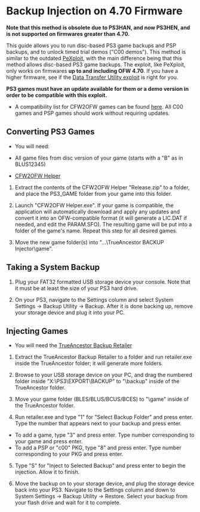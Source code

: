 # Backup Injection on 4.70 Firmware

**Note that this method is obsolete due to PS3HAN, and now PS3HEN, and is not supported on firmwares greater than 4.70.** 

This guide allows you to run disc-based PS3 game backups and PSP backups, and to unlock timed trial demos ("C00 demos"). This method is similar to the outdated [PeXploit](), with the main difference being that this method allows disc-based PS3 game backups. The exploit, like PeXploit, only works on firmwares **up to and including OFW 4.70**. If you have a higher firmware, see if the [Data Transfer Utility exploit](dtu.md) is right for you.

**PS3 games must have an update available for them or a demo version in order to be compatible with this exploit.** 

* A compatibility list for CFW2OFW games can be found [here](http://www.psdevwiki.com/ps3/CFW2OFW_Compatibility_List). All C00 games and PSP games should work without requiring updates.

## Converting PS3 Games

* You will need:

 * All game files from disc version of your game (starts with a "B" as in BLUS12345)
 * [CFW2OFW Helper](https://github.com/friendlyanon/CFW2OFW-Helper/releases)

1. Extract the contents of the CFW2OFW Helper "Release.zip" to a folder, and place the PS3_GAME folder from your game into this folder. 

2. Launch "CFW2OFW Helper.exe". If your game is compatible, the application will automatically download and apply any updates and convert it into an OFW-compatible format (it will generate a LIC.DAT if needed, and edit the PARAM.SFO). The resulting game will be put into a folder of the game's name. Repeat this step for all desired games.

3. Move the new game folder(s) into "...\TrueAncestor BACKUP Injector\game". 


## Taking a System Backup

1. Plug your FAT32 formatted USB storage device your console. Note that it must be at least the size of your PS3 hard drive.

2. On your PS3, navigate to the Settings column and select System Settings → Backup Utility → Backup. After it is done backing up, remove your storage device and plug it into your PC.


## Injecting Games

* You will need the [TrueAncestor Backup Retailer](http://www.mediafire.com/file/xmo3lsx6dzde659/TrueAncestor_BACKUP_Retailer_v2.20.zip)

1. Extract the TrueAncestor Backup Retailer to a folder and run retailer.exe inside the TrueAncestor folder; it will generate more folders.

2. Browse to your USB storage device on your PC, and drag the numbered folder inside "X:\PS3\EXPORT\BACKUP\" to "\backup\" inside of the TrueAncestor folder.

3. Move your game folder (BLES/BLUS/BCUS/BCES) to "\game\" inside of the TrueAncestor folder.

4. Run retailer.exe and type "1" for "Select Backup Folder" and press enter. Type the number that appears next to your backup and press enter. 
 * To add a game, type "3" and press enter. Type number corresponding to your game and press enter.
 * To add a PSP or "c00" PKG, type "8" and press enter. Type number corresponding to your PKG and press enter.

5. Type "S" for "Inject to Selected Backup" and press enter to begin the injection. Allow it to finish.

6. Move the backup on to your storage device, and plug the storage device back into your PS3. Navigate to the Settings column and down to System Settings → Backup Utility → Restore. Select your backup from your flash drive and wait for it to complete.